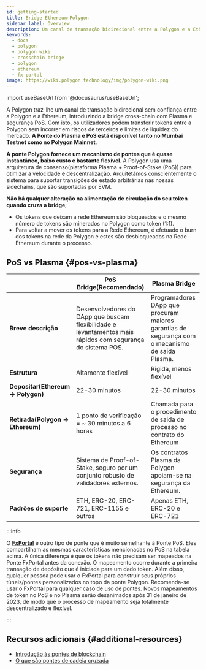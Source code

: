 ```yaml
---
id: getting-started
title: Bridge Ethereum↔Polygon
sidebar_label: Overview
description: Um canal de transação bidirecional entre a Polygon e a Ethereum
keywords:
  - docs
  - polygon
  - polygon wiki
  - crosschain bridge
  - polygon
  - ethereum
  - fx portal
image: https://wiki.polygon.technology/img/polygon-wiki.png
---
```


import useBaseUrl from '@docusaurus/useBaseUrl';

A Polygon traz-lhe um canal de transação bidirecional sem confiança entre a Polygon e a Ethereum, introduzindo a bridge cross-chain com Plasma e segurança PoS. Com isto, os utilizadores podem transferir tokens entre a Polygon sem incorrer em riscos de terceiros e limites de liquidez do mercado. **A Ponte do Plasma e PoS está disponível tanto no Mumbai Testnet como no Polygon Mainnet**.

**A ponte Polygon fornece um mecanismo de pontes que é quase instantâneo, baixo custo e bastante flexível**. A Polygon usa uma arquitetura de consenso(plataforma Plasma + Proof-of-Stake (PoS))
para otimizar a velocidade e descentralização. Arquitetámos conscientemente o sistema para suportar transições de estado arbitrárias nas nossas sidechains, que são suportadas por EVM.

**Não há qualquer alteração na alimentação de circulação do seu token quando cruza a bridge**;

- Os tokens que deixam a rede Ethereum são bloqueados e o mesmo número de tokens são minerados no Polygon como token (1:1).
- Para voltar a mover os tokens para a Rede Ethereum, é efetuado o burn dos tokens na rede da Polygon e estes são desbloqueados na Rede Ethereum durante o processo.

## PoS vs Plasma {#pos-vs-plasma}

|                                      | PoS Bridge(Recomendado) | Plasma Bridge |
| ------------------------------------ | ---------------------------------------------------------------------------------------- | ----------------------------------------------------------------------------------------- |
| **Breve descrição** | Desenvolvedores do DApp que buscam flexibilidade e levantamentos mais rápidos com segurança do sistema POS. | Programadores DApp que procuram maiores garantias de segurança com o mecanismo de saída Plasma\. |
| **Estrutura** | Altamente flexível | Rigida, menos flexível |
| **Depositar\(Ethereum → Polygon\)** | 22-30 minutos | 22-30 minutos |
| **Retirada\(Polygon → Ethereum\)** | 1 ponto de verificação = ~ 30 minutos a 6 horas | Chamada para o procedimento de saída de processo no contrato do Ethereum |
| **Segurança** | Sistema de Proof\-of\-Stake, seguro por um conjunto robusto de validadores externos\. | Os contratos Plasma da Polygon apoiam-se na segurança da Ethereum. |
| **Padrões de suporte** | ETH, ERC-20, ERC-721, ERC-1155 e outros | Apenas ETH, ERC-20 e ERC-721 |

:::info

O [**FxPortal**](/develop/l1-l2-communication/fx-portal.md) é outro tipo de ponte que é muito semelhante à Ponte PoS. Eles compartilham as mesmas características mencionadas no PoS na tabela acima. A única diferença é que os tokens não precisam ser mapeados na Ponte FxPortal antes da conexão. O mapeamento ocorre durante a primeira transação de depósito que é iniciada para um dado token. Além disso, qualquer pessoa pode usar o FxPortal para construir seus próprios túneis/pontes personalizados no topo da ponte Polygon. Recomenda-se usar o FxPortal para qualquer caso de uso de pontes. Novos mapeamentos de token no PoS e no Plasma serão desanimados após 31 de janeiro de 2023, de modo que o processo de mapeamento seja totalmente descentralizado e flexível.

:::

## Recursos adicionais {#additional-resources}

- [Introdução às pontes de blockchain](https://ethereum.org/en/bridges/)
- [O que são pontes de cadeia cruzada](https://www.alchemy.com/overviews/cross-chain-bridges)
